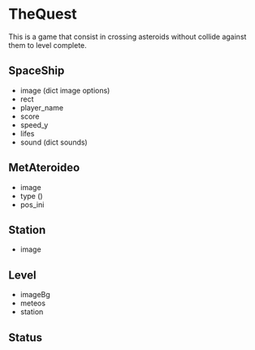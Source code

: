 # TheQuest
This is a game that consist in crossing asteroids without collide against them to level complete.

## SpaceShip
- image (dict image options)
- rect
- player_name
- score
- speed_y
- lifes
- sound (dict sounds)

## MetAteroideo
- image
- type ()
- pos_ini

## Station
- image

## Level
- imageBg
- meteos
- station


## Status
- text_point
- text_level
- text_time
- text_live


sprites: https://craftpix.net/product/spaceship-2d-game-sprites/